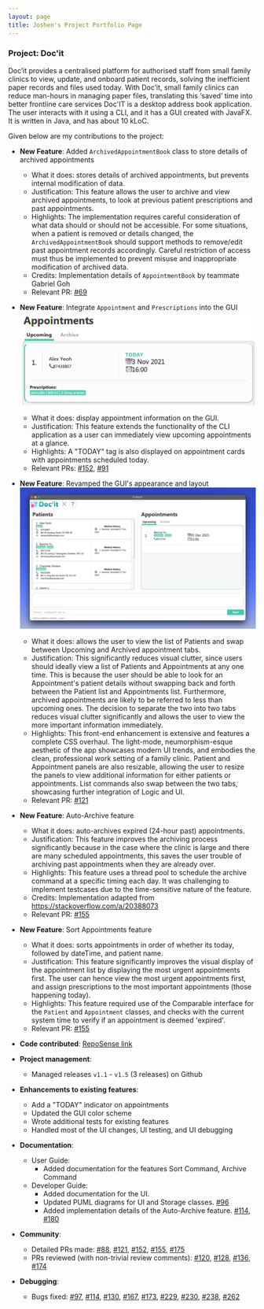 ```yaml
---
layout: page
title: Joshen's Project Portfolio Page
---
```


### Project: Doc'it

Doc’it provides a centralised platform for authorised staff from small family clinics to view, update, and onboard
patient records, solving the inefficient paper records and files used today. With Doc’it, small family clinics can
reduce man-hours in managing paper files, translating this ‘saved’ time into better frontline care services
Doc'IT is a desktop address book application. The user interacts with it using a CLI, and it has a GUI created
with JavaFX. It is written in Java, and has about 10 kLoC.

Given below are my contributions to the project:

- **New Feature**: Added `ArchivedAppointmentBook` class to store details of archived appointments
    * What it does: stores details of archived appointments, but prevents internal modification of data.
    * Justification: This feature allows the user to archive and view archived appointments, to look at previous patient
      prescriptions and past appointments.
    * Highlights: The implementation requires careful consideration of what data should or should not be accessible. For
      some situations, when a patient is removed or details changed, the `ArchivedAppointmentBook` should support methods
      to remove/edit past appointment records accordingly. Careful restriction of access must thus be implemented to prevent misuse and inappropriate
      modification of archived data.
    * Credits: Implementation details of `AppointmentBook` by teammate Gabriel Goh
    * Relevant PR: [\#69](https://github.com/AY2122S1-CS2103-W14-1/tp/pull/69)

- **New Feature**: Integrate `Appointment` and `Prescriptions` into the GUI
  ![AppointmentCard](../images/AppointmentCard.png)
    * What it does: display appointment information on the GUI.
    * Justification: This feature extends the functionality of the CLI application as a user can immediately view upcoming appointments at a glance.
    * Highlights:  A "TODAY" tag is also displayed on appointment cards with appointments scheduled today.
    * Relevant PRs: [\#152](https://github.com/AY2122S1-CS2103-W14-1/tp/pull/152), [\#91](https://github.com/AY2122S1-CS2103-W14-1/tp/pull/91)


- **New Feature**: Revamped the GUI's appearance and layout
  ![Ui](../images/Ui.png)
    * What it does: allows the user to view the list of Patients and swap between Upcoming and Archived appointment tabs.
    * Justification: This significantly reduces visual clutter, since users should ideally view a list of Patients and Appointments at any one time.
      This is because the user should be able to look for an Appointment's patient details without
      swapping back and forth between the Patient list and Appointments list. Furthermore, archived appointments are likely
      to be referred to less than upcoming ones. The decision to separate the two into two tabs reduces visual clutter significantly
      and allows the user to view the more important information immediately.
    * Highlights: This front-end enhancement is extensive and features a complete CSS overhaul. The light-mode, neumorphism-esque aesthetic of the app showcases modern UI trends, and embodies the clean, professional work setting of a family clinic.
      Patient and Appointment panels are also resizable, allowing the user to resize the panels to view additional information for
      either patients or appointments. List commands also swap between the two tabs, showcasing further integration of Logic and UI.
    * Relevant PR: [\#121](https://github.com/AY2122S1-CS2103-W14-1/tp/pull/121)


- **New Feature**: Auto-Archive feature
    * What it does: auto-archives expired (24-hour past) appointments.
    * Justification: This feature improves the archiving process significantly because in the case where the clinic is large and there are many scheduled appointments,
      this saves the user trouble of archiving past appointments when
      they are already over.
    * Highlights: This feature uses a thread pool to schedule the archive command at a specific timing each day. It was challenging to implement testcases due to the time-sensitive nature
      of the feature.
    * Credits: Implementation adapted from https://stackoverflow.com/a/20388073
    * Relevant PR: [\#155](https://github.com/AY2122S1-CS2103-W14-1/tp/pull/155)


- **New Feature**: Sort Appointments feature
    * What it does: sorts appointments in order of whether its today, followed by dateTime, and patient name.
    * Justification: This feature significantly improves the visual display of the appointment list by displaying the most urgent appointments
      first. The user can hence view the most urgent appointments first, and assign prescriptions to the most important
      appointments (those happening today).
    * Highlights: This feature required use of the Comparable interface for the `Patient` and `Appointment` classes, and
      checks with the current system time to verify if an appointment is deemed 'expired'.
    * Relevant PR: [\#155](https://github.com/AY2122S1-CS2103-W14-1/tp/pull/155)


- **Code contributed**: [RepoSense link](https://nus-cs2103-ay2122s1.github.io/tp-dashboard/?search=&sort=totalCommits&sortWithin=title&timeframe=commit&mergegroup=AY2122S1-CS2103T-W10-3%2Ftp%5Bmaster%5D~AY2122S1-CS2103-W14-2%2Ftp%5Bmaster%5D~AY2122S1-CS2103T-T12-3%2Ftp%5Bmaster%5D~AY2122S1-CS2103T-W15-4%2Ftp%5Bmaster%5D~AY2122S1-CS2103T-T11-4%2Ftp%5Bmaster%5D~AY2122S1-CS2103T-T10-3%2Ftp%5Bmaster%5D~AY2122S1-CS2103T-T17-4%2Ftp%5Bmaster%5D~AY2122S1-CS2103T-W17-4%2Ftp%5Bmaster%5D~AY2122S1-CS2103-T16-4%2Ftp%5Bmaster%5D~AY2122S1-CS2103T-T13-4%2Ftp%5Bmaster%5D~AY2122S1-CS2103-T16-2%2Ftp%5Bmaster%5D~AY2122S1-CS2103-T14-2%2Ftp%5Bmaster%5D~AY2122S1-CS2103T-W10-4%2Ftp%5Bmaster%5D~AY2122S1-CS2103-T16-1%2Ftp%5Bmaster%5D~AY2122S1-CS2103T-T12-2%2Ftp%5Bmaster%5D~AY2122S1-CS2103-F10-4%2Ftp%5Bmaster%5D~AY2122S1-CS2103T-W13-2%2Ftp%5Bmaster%5D~AY2122S1-CS2103T-F11-4%2Ftp%5Bmaster%5D~AY2122S1-CS2103T-F11-1%2Ftp%5Bmaster%5D~AY2122S1-CS2103-F10-3%2Ftp%5Bmaster%5D~AY2122S1-CS2103T-W12-4%2Ftp%5Bmaster%5D~AY2122S1-CS2103T-W10-2%2Ftp%5Bmaster%5D~AY2122S1-CS2103-T14-1%2Ftp%5Bmaster%5D~AY2122S1-CS2103T-W10-1%2Ftp%5Bmaster%5D~AY2122S1-CS2103-F09-2%2Ftp%5Bmaster%5D~AY2122S1-CS2103-T14-4%2Ftp%5Bmaster%5D~AY2122S1-CS2103T-T10-1%2Ftp%5Bmaster%5D~AY2122S1-CS2103T-W17-2%2Ftp%5Bmaster%5D~AY2122S1-CS2103T-W12-2%2Ftp%5Bmaster%5D~AY2122S1-CS2103-F09-4%2Ftp%5Bmaster%5D~AY2122S1-CS2103T-T09-2%2Ftp%5Bmaster%5D~AY2122S1-CS2103T-F12-2%2Ftp%5Bmaster%5D~AY2122S1-CS2103T-T09-3%2Ftp%5Bmaster%5D~AY2122S1-CS2103T-F12-3%2Ftp%5Bmaster%5D~AY2122S1-CS2103T-T13-3%2Ftp%5Bmaster%5D~AY2122S1-CS2103-W14-3%2Ftp%5Bmaster%5D~AY2122S1-CS2103-F10-1%2Ftp%5Bmaster%5D~AY2122S1-CS2103T-W16-1%2Ftp%5Bmaster%5D~AY2122S1-CS2103T-W17-3%2Ftp%5Bmaster%5D~AY2122S1-CS2103T-F11-2%2Ftp%5Bmaster%5D~AY2122S1-CS2103T-W15-1%2Ftp%5Bmaster%5D~AY2122S1-CS2103T-W12-3%2Ftp%5Bmaster%5D~AY2122S1-CS2103T-F12-4%2Ftp%5Bmaster%5D~AY2122S1-CS2103T-W08-4%2Ftp%5Bmaster%5D~AY2122S1-CS2103T-W17-1%2Ftp%5Bmaster%5D~AY2122S1-CS2103T-W11-2%2Ftp%5Bmaster%5D~AY2122S1-CS2103T-T13-2%2Ftp%5Bmaster%5D~AY2122S1-CS2103T-F12-1%2Ftp%5Bmaster%5D~AY2122S1-CS2103T-T15-2%2Ftp%5Bmaster%5D~AY2122S1-CS2103-F09-3%2Ftp%5Bmaster%5D~AY2122S1-CS2103T-W12-1%2Ftp%5Bmaster%5D~AY2122S1-CS2103T-F11-3%2Ftp%5Bmaster%5D~AY2122S1-CS2103-F10-2%2Ftp%5Bmaster%5D~AY2122S1-CS2103T-T11-2%2Ftp%5Bmaster%5D~AY2122S1-CS2103T-W16-4%2Ftp%5Bmaster%5D~AY2122S1-CS2103T-W08-2%2Ftp%5Bmaster%5D~AY2122S1-CS2103T-T17-2%2Ftp%5Bmaster%5D~AY2122S1-CS2103T-W08-3%2Ftp%5Bmaster%5D~AY2122S1-CS2103T-T15-3%2Ftp%5Bmaster%5D~AY2122S1-CS2103T-T15-4%2Ftp%5Bmaster%5D~AY2122S1-CS2103T-T10-4%2Ftp%5Bmaster%5D~AY2122S1-CS2103T-T12-4%2Ftp%5Bmaster%5D~AY2122S1-CS2103-F09-1%2Ftp%5Bmaster%5D~AY2122S1-CS2103T-W15-3%2Ftp%5Bmaster%5D~AY2122S1-CS2103T-T09-4%2Ftp%5Bmaster%5D~AY2122S1-CS2103T-W11-4%2Ftp%5Bmaster%5D~AY2122S1-CS2103T-W08-1%2Ftp%5Bmaster%5D~AY2122S1-CS2103T-W16-3%2Ftp%5Bmaster%5D~AY2122S1-CS2103T-F13-2%2Ftp%5Bmaster%5D~AY2122S1-CS2103T-T09-1%2Ftp%5Bmaster%5D~AY2122S1-CS2103T-T17-3%2Ftp%5Bmaster%5D~AY2122S1-CS2103T-F13-4%2Ftp%5Bmaster%5D~AY2122S1-CS2103T-W13-3%2Ftp%5Bmaster%5D~AY2122S1-CS2103T-F13-3%2Ftp%5Bmaster%5D~AY2122S1-CS2103T-W11-1%2Ftp%5Bmaster%5D~AY2122S1-CS2103T-W15-2%2Ftp%5Bmaster%5D~AY2122S1-CS2103T-T11-1%2Ftp%5Bmaster%5D~AY2122S1-CS2103T-T10-2%2Ftp%5Bmaster%5D~AY2122S1-CS2103T-T13-1%2Ftp%5Bmaster%5D~AY2122S1-CS2103T-W11-3%2Ftp%5Bmaster%5D~AY2122S1-CS2103T-W13-1%2Ftp%5Bmaster%5D~AY2122S1-CS2103T-T12-1%2Ftp%5Bmaster%5D~AY2122S1-CS2103-W14-4%2Ftp%5Bmaster%5D~AY2122S1-CS2103T-W13-4%2Ftp%5Bmaster%5D~AY2122S1-CS2103T-F13-1%2Ftp%5Bmaster%5D~AY2122S1-CS2103-T16-3%2Ftp%5Bmaster%5D~AY2122S1-CS2103T-T11-3%2Ftp%5Bmaster%5D~AY2122S1-CS2103-T14-3%2Ftp%5Bmaster%5D~AY2122S1-CS2103T-T17-1%2Ftp%5Bmaster%5D~AY2122S1-CS2103T-W16-2%2Ftp%5Bmaster%5D~AY2122S1-CS2103T-T15-1%2Ftp%5Bmaster%5D&groupSelect=groupByRepos&breakdown=true&checkedFileTypes=docs~functional-code~test-code~other&since=2021-09-17&tabOpen=true&tabType=authorship&tabAuthor=joshenx&tabRepo=AY2122S1-CS2103-W14-1%2Ftp%5Bmaster%5D&authorshipIsMergeGroup=false&authorshipFileTypes=docs~functional-code~test-code~other&authorshipIsBinaryFileTypeChecked=false)


- **Project management**:
    * Managed releases `v1.1` - `v1.5` (3 releases) on Github


- **Enhancements to existing features**:
    * Add a "TODAY" indicator on appointments
    * Updated the GUI color scheme
    * Wrote additional tests for existing features
    * Handled most of the UI changes, UI testing, and UI debugging


- **Documentation**:
    * User Guide:
        * Added documentation for the features Sort Command, Archive Command
    * Developer Guide:
        * Added documentation for the UI.
        * Updated PUML diagrams for UI and Storage classes. [\#96](https://github.com/AY2122S1-CS2103-W14-1/tp/pull/96)
        * Added implementation details of the Auto-Archive feature. [\#114](https://github.com/AY2122S1-CS2103-W14-1/tp/pull/114), [\#180](https://github.com/AY2122S1-CS2103-W14-1/tp/pull/180)


- **Community**:
    * Detailed PRs made: [\#88](https://github.com/AY2122S1-CS2103-W14-1/tp/pull/88), [\#121](https://github.com/AY2122S1-CS2103-W14-1/tp/pull/121), [\#152](https://github.com/AY2122S1-CS2103-W14-1/tp/pull/152), [\#155](https://github.com/AY2122S1-CS2103-W14-1/tp/pull/155), [\#175](https://github.com/AY2122S1-CS2103-W14-1/tp/pull/175)
    * PRs reviewed (with non-trivial review comments): [\#120](https://github.com/AY2122S1-CS2103-W14-1/tp/pull/120), [\#128](https://github.com/AY2122S1-CS2103-W14-1/tp/pull/128), [\#136](https://github.com/AY2122S1-CS2103-W14-1/tp/pull/136), [\#174](https://github.com/AY2122S1-CS2103-W14-1/tp/pull/174)

- **Debugging**:
    * Bugs fixed: [\#97](https://github.com/AY2122S1-CS2103-W14-1/tp/pull/97), [\#114](https://github.com/AY2122S1-CS2103-W14-1/tp/pull/114), [\#130](https://github.com/AY2122S1-CS2103-W14-1/tp/pull/130), [\#167](https://github.com/AY2122S1-CS2103-W14-1/tp/pull/167), [\#173](https://github.com/AY2122S1-CS2103-W14-1/tp/pull/173), [\#229](https://github.com/AY2122S1-CS2103-W14-1/tp/pull/229), [\#230](https://github.com/AY2122S1-CS2103-W14-1/tp/pull/230), [\#238](https://github.com/AY2122S1-CS2103-W14-1/tp/pull/238), [\#262](https://github.com/AY2122S1-CS2103-W14-1/tp/pull/262)
    
